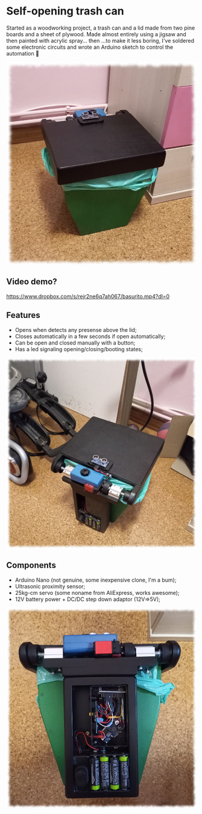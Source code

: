 # Self-opening trash can

Started as a woodworking project, a trash can and a lid made from two pine boards and a sheet of plywood. Made almost entirely using a jigsaw and then painted with acrylic spray... then ...to make it less boring, I've soldered some electronic circuits and wrote an Arduino sketch to control the automation :robot:

![](front.jpg)

## Video demo?
https://www.dropbox.com/s/rejr2ne6q7ah067/basurito.mp4?dl=0

## Features

* Opens when detects any presense above the lid;
* Closes automatically in a few seconds if open automatically;
* Can be open and closed manually with a button;
* Has a led signaling opening/closing/booting states;

![](rear.jpg)

## Components

* Arduino Nano (not genuine, some inexpensive clone, I'm a bum);
* Ultrasonic proximity sensor;
* 25kg-cm servo (some noname from AliExpress, works awesome);
* 12V battery power + DC/DC step down adaptor (12V=>5V);

![](internal.jpg)
